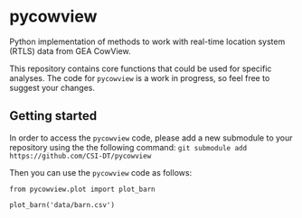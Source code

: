 # pycowview
Python implementation of methods to work with real-time location system (RTLS) data from GEA CowView.

This repository contains core functions that could be used for specific analyses. The code for `pycowview` is a work in progress, so feel free to suggest your changes.

## Getting started
In order to access the `pycowview` code, please add a new submodule to your repository using the the following command:
`git submodule add https://github.com/CSI-DT/pycowview`

Then you can use the `pycowview` code as follows:
```
from pycowview.plot import plot_barn

plot_barn('data/barn.csv')
```
